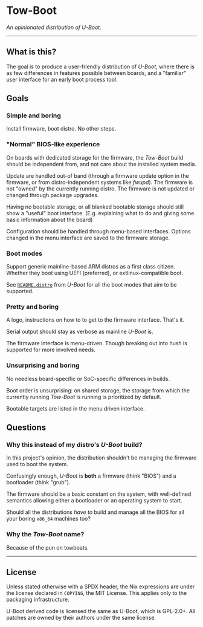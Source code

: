 Tow-Boot
========

*An opinionated distribution of U-Boot.*

* * *

What is this?
-------------

The goal is to produce a user-friendly distribution of *U-Boot*, where there is
as few differences in features possible between boards, and a "familiar" user
interface for an early boot process tool.

Goals
-----

### Simple and boring

Install firmware, boot distro. No other steps.


### "Normal" BIOS-like experience

On boards with dedicated storage for the firmware, the *Tow-Boot* build should
be independent from, and not care about the installed system media.

Update are handled out-of band (through a firmware update option in the
firmware, or from distro-independent systems like *fwupd*). The firmware is not
"owned" by the currently running distro. The firmware is not updated or changed
through package upgrades.

Having no bootable storage, or all blanked bootable storage should still show
a "useful" boot interface. (E.g. explaining what to do and giving some basic
information about the board)

Configuration should be handled through menu-based interfaces. Options changed
in the menu interface are saved to the firmware storage.


### Boot modes

Support generic mainline-based ARM distros as a first class citizen. Whether
they boot using UEFI (preferred), or extlinux-compatible boot.

See [`README.distro`](https://source.denx.de/u-boot/u-boot/-/blob/master/doc/README.distro)
from *U-Boot* for all the boot modes that aim to be supported.


### Pretty and boring

A logo, instructions on how to to get to the firmware interface. That's it.

Serial output should stay as verbose as mainline *U-Boot* is.

The firmware interface is menu-driven. Though breaking out into hush is
supported for more involved needs.


### Unsurprising and boring

No needless board-specific or SoC-specific differences in builds.

Boot order is unsurprising: on shared storage, the storage from which the
currently running *Tow-Boot* is running is prioritized by default.

Bootable targets are listed in the menu driven interface.


Questions
---------

### Why this instead of my distro's *U-Boot* build?

In this project's opinion, the distribution shouldn't be managing the firmware
used to boot the system.

Confusingly enough, *U-Boot* is **both** a firmware (think "BIOS") and a
bootloader (think "grub").

The firmware should be a basic constant on the system, with well-defined
semantics allowing either a bootloader or an operating system to start.

Should all the distributions *have to* build and manage all the BIOS for all
your boring `x86_64` machines too?


### Why the *Tow-Boot* name?

Because of the pun on towboats.

* * *

License
-------

Unless stated otherwise with a SPDX header, the Nix expressions are under the
license declared in `COPYING`, the MIT License. This applies only to the
packaging infrastructure.

U-Boot derived code is licensed the same as U-Boot, which is GPL-2.0+. All
patches are owned by their authors under the same license.

